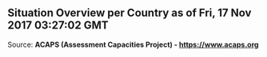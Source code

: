 ## Situation Overview per Country as of Fri, 17 Nov 2017 03:27:02 GMT

Source: **ACAPS (Assessment Capacities Project) - https://www.acaps.org**